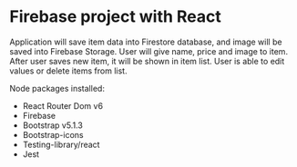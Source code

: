 # Firebase project with React

 Application will save item data into Firestore database, and image will be saved into Firebase Storage.
 User will give name, price and image to item. After user saves new item, it will be shown in item list. User is able to edit values or delete items from list.


Node packages installed:
- React Router Dom v6
- Firebase
- Bootstrap v5.1.3
- Bootstrap-icons
- Testing-library/react
- Jest